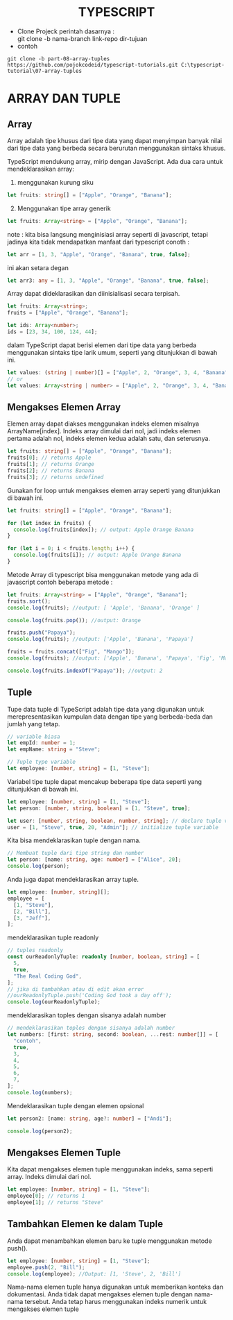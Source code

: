 <div align="center">
  
# TYPESCRIPT

</div>

- Clone Projeck
  perintah dasarnya : <br>
  git clone -b nama-branch link-repo dir-tujuan
- contoh

```
git clone -b part-08-array-tuples https://github.com/pojokcodeid/typescript-tutorials.git C:\typescript-tutorial\07-array-tuples
```

# ARRAY DAN TUPLE

## Array

Array adalah tipe khusus dari tipe data yang dapat menyimpan banyak nilai dari tipe data yang berbeda secara berurutan menggunakan sintaks khusus.

TypeScript mendukung array, mirip dengan JavaScript. Ada dua cara untuk mendeklarasikan array:

1. menggunakan kurung siku

```ts
let fruits: string[] = ["Apple", "Orange", "Banana"];
```

2. Menggunakan tipe array generik

```ts
let fruits: Array<string> = ["Apple", "Orange", "Banana"];
```

note :
kita bisa langsung menginisiasi array seperti di javascript, tetapi jadinya kita tidak mendapatkan manfaat dari typescript
conoth :

```js
let arr = [1, 3, "Apple", "Orange", "Banana", true, false];
```

ini akan setara degan

```ts
let arr3: any = [1, 3, "Apple", "Orange", "Banana", true, false];
```

Array dapat dideklarasikan dan diinisialisasi secara terpisah.

```ts
let fruits: Array<string>;
fruits = ["Apple", "Orange", "Banana"];

let ids: Array<number>;
ids = [23, 34, 100, 124, 44];
```

dalam TypeScript dapat berisi elemen dari tipe data yang berbeda menggunakan sintaks tipe larik umum, seperti yang ditunjukkan di bawah ini.

```ts
let values: (string | number)[] = ["Apple", 2, "Orange", 3, 4, "Banana"];
// or
let values: Array<string | number> = ["Apple", 2, "Orange", 3, 4, "Banana"];
```

## Mengakses Elemen Array

Elemen array dapat diakses menggunakan indeks elemen misalnya ArrayName[index]. Indeks array dimulai dari nol, jadi indeks elemen pertama adalah nol, indeks elemen kedua adalah satu, dan seterusnya.

```ts
let fruits: string[] = ["Apple", "Orange", "Banana"];
fruits[0]; // returns Apple
fruits[1]; // returns Orange
fruits[2]; // returns Banana
fruits[3]; // returns undefined
```

Gunakan for loop untuk mengakses elemen array seperti yang ditunjukkan di bawah ini.

```ts
let fruits: string[] = ["Apple", "Orange", "Banana"];

for (let index in fruits) {
  console.log(fruits[index]); // output: Apple Orange Banana
}

for (let i = 0; i < fruits.length; i++) {
  console.log(fruits[i]); // output: Apple Orange Banana
}
```

Metode Array di typescript bisa menggunakan metode yang ada di javascript
contoh beberapa metode :

```ts
let fruits: Array<string> = ["Apple", "Orange", "Banana"];
fruits.sort();
console.log(fruits); //output: [ 'Apple', 'Banana', 'Orange' ]

console.log(fruits.pop()); //output: Orange

fruits.push("Papaya");
console.log(fruits); //output: ['Apple', 'Banana', 'Papaya']

fruits = fruits.concat(["Fig", "Mango"]);
console.log(fruits); //output: ['Apple', 'Banana', 'Papaya', 'Fig', 'Mango']

console.log(fruits.indexOf("Papaya")); //output: 2
```

## Tuple

Tupe data tuple di TypeScript adalah tipe data yang digunakan untuk merepresentasikan kumpulan data dengan tipe yang berbeda-beda dan jumlah yang tetap.

```ts
// variable biasa
let empId: number = 1;
let empName: string = "Steve";

// Tuple type variable
let employee: [number, string] = [1, "Steve"];
```

Variabel tipe tuple dapat mencakup beberapa tipe data seperti yang ditunjukkan di bawah ini.

```ts
let employee: [number, string] = [1, "Steve"];
let person: [number, string, boolean] = [1, "Steve", true];

let user: [number, string, boolean, number, string]; // declare tuple variable
user = [1, "Steve", true, 20, "Admin"]; // initialize tuple variable
```

Kita bisa mendeklarasikan tuple dengan nama.

```ts
// Membuat tuple dari tipe string dan number
let person: [name: string, age: number] = ["Alice", 20];
console.log(person);
```

Anda juga dapat mendeklarasikan array tuple.

```ts
let employee: [number, string][];
employee = [
  [1, "Steve"],
  [2, "Bill"],
  [3, "Jeff"],
];
```

mendeklarasikan tuple readonly

```ts
// tuples readonly
const ourReadonlyTuple: readonly [number, boolean, string] = [
  5,
  true,
  "The Real Coding God",
];
// jika di tambahkan atau di edit akan error
//ourReadonlyTuple.push('Coding God took a day off');
console.log(ourReadonlyTuple);
```

mendeklarasikan toples dengan sisanya adalah number

```ts
// mendeklarasikan toples dengan sisanya adalah number
let numbers: [first: string, second: boolean, ...rest: number[]] = [
  "contoh",
  true,
  3,
  4,
  5,
  6,
  7,
];
console.log(numbers);
```

Mendeklarasikan tuple dengan elemen opsional

```ts
let person2: [name: string, age?: number] = ["Andi"];

console.log(person2);
```

## Mengakses Elemen Tuple

Kita dapat mengakses elemen tuple menggunakan indeks, sama seperti array. Indeks dimulai dari nol.

```ts
let employee: [number, string] = [1, "Steve"];
employee[0]; // returns 1
employee[1]; // returns "Steve"
```

## Tambahkan Elemen ke dalam Tuple

Anda dapat menambahkan elemen baru ke tuple menggunakan metode push().

```ts
let employee: [number, string] = [1, "Steve"];
employee.push(2, "Bill");
console.log(employee); //Output: [1, 'Steve', 2, 'Bill']
```

Nama-nama elemen tuple hanya digunakan untuk memberikan konteks dan dokumentasi. Anda tidak dapat mengakses elemen tuple dengan nama-nama tersebut. Anda tetap harus menggunakan indeks numerik untuk mengakses elemen tuple
